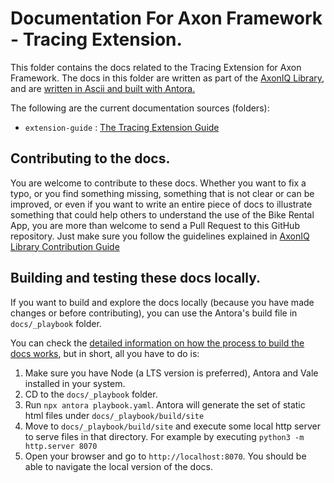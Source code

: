 # Documentation For Axon Framework - Tracing Extension.

This folder contains the docs related to the Tracing Extension for Axon Framework. The docs in this folder are written as part of the [AxonIQ Library](https://library.axoniq.io), and are [written in Ascii and built with Antora.](https://library.axoniq.io/contribution_guide/overview/platform.html)

The following are the current documentation sources (folders):

- `extension-guide` : [The Tracing Extension Guide](https://library.axoniq.io/tracing-extension-reference/index.html)

## Contributing to the docs.

You are welcome to contribute to these docs. Whether you want to fix a typo, or you find something missing, something that is not clear or can be improved, or even if you want to write an entire piece of docs to illustrate something that could help others to understand the use of the Bike Rental App, you are more than welcome to send a Pull Request to this GitHub repository. Just make sure you follow the guidelines explained in [AxonIQ Library Contribution Guide](https://library.axoniq.io/contribution_guide/index.html)

## Building and testing these docs locally.

If you want to build and explore the docs locally (because you have made changes or before contributing), you can use the Antora's build file in `docs/_playbook` folder.

You can check the [detailed information on how the process to build the docs works](https://library.axoniq.io/contribution_guide/overview/build.html), but in short, all you have to do is:

1. Make sure you have Node (a LTS version is preferred), Antora and Vale installed in your system.
2. CD to the `docs/_playbook` folder.
3. Run `npx antora playbook.yaml`. Antora will generate the set of static html files under `docs/_playbook/build/site`
4. Move to `docs/_playbook/build/site` and execute some local http server to serve files in that directory. For example by executing `python3 -m http.server 8070`
5. Open your browser and go to `http://localhost:8070`. You should be able to navigate the local version of the docs.
